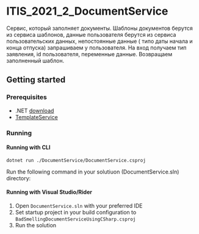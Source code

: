 # ITIS_2021_2_DocumentService

Cервис, который заполняет документы. Шаблоны документов берутся из сервиса шаблонов, данные пользователя берутся из сервиса пользовательских данных, непостоянные данные ( типо даты начала и конца отпуска) запрашиваем у пользователя. На вход получаем тип заявления, id пользователя, переменные данные. Возвращаем заполненный шаблон.

## Getting started

### Prerequisites 


* .NET [download](https://dotnet.microsoft.com/download/dotnet/5.0)
* [TemplateService](https://github.com/ITIS-MICROSERVICES-2021/TemplateService)

### Running

#### Running with CLI

```
dotnet run ./DocumentService/DocumentService.csproj
```

Run the following command in your solutiuon (DocumentService.sln) directory:

#### Running with Visual Studio/Rider

1. Open `DocumentService.sln` with your preferred IDE
2. Set startup project in your build configuration to `BadSmellingDocumentServiceUsingCSharp.csproj`
3. Run the solution
